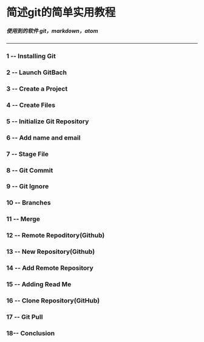 # 简述git的简单实用教程

##### 使用到的软件  git，markdown，atom

-------------------------------------



### 1 -- Installing Git
### 2 -- Launch GitBach
### 3 -- Create  a Project
### 4 -- Create Files
### 5 -- Initialize Git Repository
### 6 -- Add name and email
### 7 -- Stage File 
### 8 -- Git Commit
### 9 -- Git Ignore
### 10 -- Branches
### 11 -- Merge
### 12 -- Remote Repoditory(Github)
### 13 -- New Repository(Github)
### 14 -- Add Remote Repository
### 15 -- Adding Read Me
### 16 -- Clone Repository(GitHub)
### 17 -- Git Pull
### 18-- Conclusion